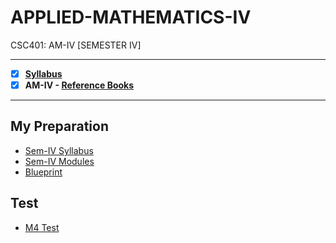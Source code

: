 # APPLIED-MATHEMATICS-IV
 CSC401: AM-IV [SEMESTER IV] 
 
 ---
 
 - [X] **[Syllabus](https://github.com/Amey-Thakur/APPLIED-MATHEMATICS-IV/blob/main/SE-Comps_CBCGS_Syllabus.pdf)**
 - [x] **AM-IV - [Reference Books](https://github.com/Amey-Thakur/APPLIED-MATHEMATICS-IV/tree/main/Reference%20Books)**

---

## My Preparation
 - [Sem-IV Syllabus](https://github.com/Amey-Thakur/APPLIED-MATHEMATICS-IV/blob/main/My%20Preparation/Syllabus.png)
 - [Sem-IV Modules](https://github.com/Amey-Thakur/APPLIED-MATHEMATICS-IV/blob/main/My%20Preparation/Modules.png)
 - [Blueprint](https://github.com/Amey-Thakur/APPLIED-MATHEMATICS-IV/blob/main/Blueprint%20(M4).png)

## Test
- [M4 Test](https://github.com/Amey-Thakur/APPLIED-MATHEMATICS-IV/blob/main/Maths_Test_B-50.pdf)

